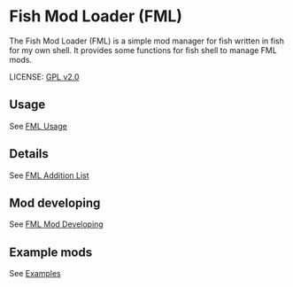 # Fish Mod Loader (FML)

The Fish Mod Loader (FML) is a simple mod manager for fish written in fish for my own shell. It provides some functions for fish shell to manage FML mods.

LICENSE: [GPL v2.0](LICENSE)

## Usage

See [FML Usage](document/simple_usage.md)

## Details

See [FML Addition List](document/addition_list.md)

## Mod developing

See [FML Mod Developing](document/mod_develop.md)

## Example mods

See [Examples](examples)